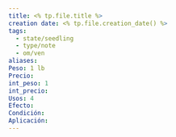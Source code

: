 ```yaml
---
title: <% tp.file.title %>
creation date: <% tp.file.creation_date() %>
tags:
  - state/seedling
  - type/note
  - om/ven
aliases: 
Peso: 1 lb
Precio: 
int_peso: 1
int_precio: 
Usos: 4
Efecto: 
Condición: 
Aplicación:
---
```


